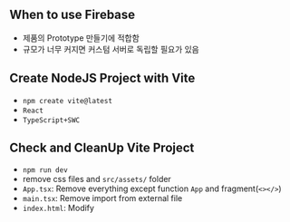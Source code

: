 ## When to use Firebase

- 제품의 Prototype 만들기에 적합함
- 규모가 너무 커지면 커스텀 서버로 독립할 필요가 있음

## Create NodeJS Project with Vite

- `npm create vite@latest`
- `React`
- `TypeScript+SWC`

## Check and CleanUp Vite Project

- `npm run dev`
- remove css files and `src/assets/` folder
- `App.tsx`: Remove everything except function `App` and fragment(`<></>`)
- `main.tsx`: Remove import from external file
- `index.html`: Modify <title> and `helment` from <head>

## Install React Development Packages

- `npm i react-router-dom@6.14.2 styled-reset styled-components@6.0.7`
- `npm i @types/styled-components -D`

## Configure React-Router-Dom

1. `<RouterProvider>`+`createBrowserRouter` in `App.tsx`

   ```javascript
   import { RouterProvider, createBrowserRouter } from "react-router-dom";

   const router = createBrowserRouter([
      {ROUTER},
      ...
   ])

   function App() {
      <>
         <RouterProvider router={router}>
      </>
   }
   ```

2. Create `components/` and `routes/` folders
3. Describe routes with `dreateBrowserRouter`

   - `App.tsx`

   ```javascript
   {
      path: "/",
      element: <OuterComponent />,
      children: [
         {
            path: "profile",
            element: <InnerComponent />
         }, ...
      ]
   }
   ```

   - `OuterComponent.tsx`

   ```javascript
   import { Outlet } from "react-router-dom";

   export default function layout() {
     return (
       <>
         ...
         <Outlet />
       </>
     );
   }
   ```

   - `InnerComponent.tsx`

   ```javascript
   export default function Home() {
      return ...;
   }
   ```

## Configure Styled-Components

1. Set global style with `createGlobalStyle`

   ```javascript
   import { createGlobalStyle } from "styled-components";
   import reset from "styled-reset";

   const GlobalStyles = createGlobalStyle`
      ${reset};
      * {
         box-sizing: border-box;
      }
      body {
         background-color: black;
         color: white;
         font-family: ~;
      }
   `;

   function App() {
      return (
         <>
            <GlobalStyles />
            <RouterProvider router={router}>
         </>
      );
   }
   ```

2. Define styled component

   ```javascript
   import styled from "styled-components";

   const StyleComponent = styled.div`
     css_property: VALUE;
   `;

   export default function Component() {
     return <StyledComponent>...</StyledComponent>;
   }
   ```
